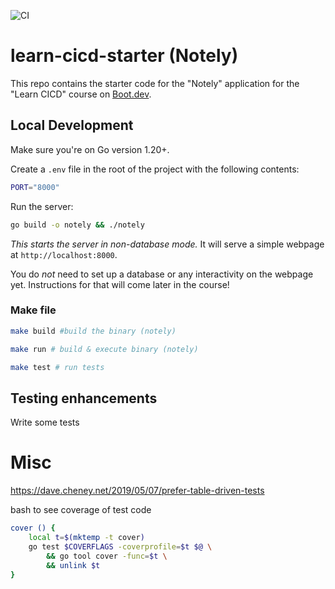 ![CI](https://github.com/arechste/learn-ci-starter/workflows/ci/badge.svg)

# learn-cicd-starter (Notely)

This repo contains the starter code for the "Notely" application for the "Learn CICD" course on [Boot.dev](https://boot.dev).

## Local Development

Make sure you're on Go version 1.20+.

Create a `.env` file in the root of the project with the following contents:

```bash
PORT="8000"
```

Run the server:

```bash
go build -o notely && ./notely
```

*This starts the server in non-database mode.* It will serve a simple webpage at `http://localhost:8000`.

You do *not* need to set up a database or any interactivity on the webpage yet. Instructions for that will come later in the course!

### Make file

```bash
make build #build the binary (notely)
```

```bash
make run # build & execute binary (notely)
```

```bash
make test # run tests
```
## Testing enhancements
Write some tests 

# Misc
https://dave.cheney.net/2019/05/07/prefer-table-driven-tests

bash to see coverage of test code 
```bash
cover () {
    local t=$(mktemp -t cover)
    go test $COVERFLAGS -coverprofile=$t $@ \
        && go tool cover -func=$t \
        && unlink $t
}
```

